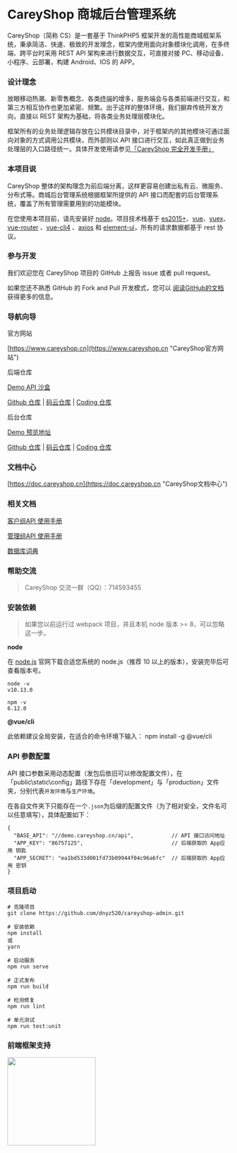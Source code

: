 CareyShop 商城后台管理系统
===============
CareyShop（简称 CS）是一套基于 ThinkPHP5 框架开发的高性能商城框架系统，秉承简洁、快速、极致的开发理念，框架内使用面向对象模块化调用，在多终端、跨平台时采用 REST API 架构来进行数据交互，可直接对接 PC、移动设备、小程序、云部署，构建 Android、IOS 的 APP。

### 设计理念
放眼移动热潮、新零售概念、各类<abbr title="泛指各类终端机器或各类平台，终端机有IOS与Android为代表，平台以“微信小程序”为代表">终端</abbr>的增多，服务端会与各类前端进行交互，和第三方相互协作也更加紧密、频繁。出于这样的整体环境，我们摒弃传统开发方向，直接以 REST 架构为基础，将各类业务处理层模块化。

框架所有的业务处理逻辑存放在公共模块目录中，对于框架内的其他模块可通过面向对象的方式调用公共模块，而外部则以 API 接口进行交互，如此真正做到业务处理层的入口路径统一。具体开发使用请参见[「CareyShop 完全开发手册」](https://doc.careyshop.cn/docs/word/)

### 本项目说
CareyShop 整体的架构理念为前后端分离，这样更容易创建出私有云、微服务、分布式等。商城后台管理系统根据框架所提供的 API 接口而配套的后台管理系统，覆盖了所有管理需要用到的功能模块。

在您使用本项目前，请先安装好 [node](https://nodejs.org "node")。项目技术栈基于 [es2015+](http://es6.ruanyifeng.com/ "es2015+")、[vue](https://cn.vuejs.org/ "vue")、[vuex](https://vuex.vuejs.org/ "vuex")、[vue-router](https://router.vuejs.org/ "vue-router") 、[vue-cli4](https://cli.vuejs.org/ "vue-cli") 、[axios](https://github.com/axios/axios "axios") 和 [element-ui](https://element.eleme.io/ "element-ui")，所有的请求数据都基于 rest 协议。

### 参与开发
我们欢迎您在 CareyShop 项目的 GitHub 上报告 issue 或者 pull request。

如果您还不熟悉 GitHub 的 Fork and Pull 开发模式，您可以 [阅读GitHub的文档](https://help.github.com/articles/about-pull-requests/ "阅读GitHub的文档") 获得更多的信息。

### 导航向导
官方网站

[https://www.careyshop.cn](https://www.careyshop.cn "CareyShop官方网站")

后端仓库

[Demo API 沙盒](https://demo.careyshop.cn/api "Demo API 沙盒")

[Github 仓库](https://github.com/dnyz520/careyshop "Github 仓库") |
[码云仓库](https://gitee.com/careyshop/careyshop "码云仓库") |
[Coding 仓库](https://e.coding.net/careyshop/careyshop.git "Coding 仓库")

后台仓库

[Demo 预览地址](https://demo.careyshop.cn/admin "Demo 预览地址")

[Github 仓库](https://github.com/dnyz520/careyshop-admin "Github 仓库") |
[码云仓库](https://gitee.com/careyshop/careyshop-admin "码云仓库") |
[Coding 仓库](https://e.coding.net/careyshop/careyshop-admin.git "Coding 仓库")

### 文档中心
[https://doc.careyshop.cn](https://doc.careyshop.cn "CareyShop文档中心")

### 相关文档
[客户组API 使用手册](https://doc.careyshop.cn/docs/client_api/a-61295176156 "客户组API 使用手册")

[管理组API 使用手册](https://doc.careyshop.cn/docs/admin_api/a-11523287990 "管理组API 使用手册")

[数据库词典](https://doc.careyshop.cn/docs/data_dict "数据库词典")

### 帮助交流
> CareyShop 交流一群（QQ）：714593455

### 安装依赖
> 如果您以前运行过 webpack 项目，并且本机 node 版本 >= 8，可以忽略这一步。

**node**

在 [node.js](https://nodejs.org/en/download/ "node.js 官网") 官网下载合适您系统的 node.js（推荐 10 以上的版本），安装完毕后可查看版本号。
```
node -v
v10.13.0

npm -v
6.12.0
```

**@vue/cli**

此依赖建议全局安装，在适合的命令环境下输入：
npm install -g @vue/cli

### API 参数配置
API 接口参数采用动态配置（发包后依旧可以修改配置文件），在「public\static\config」路径下存在「development」与「production」文件夹，分别代表`开发环境`与`生产环境`。

在各自文件夹下只能存在一个`.json`为后缀的配置文件（为了相对安全，文件名可以任意填写），具体配置如下：
```
{
  "BASE_API": "//demo.careyshop.cn/api",            // API 接口访问地址
  "APP_KEY": "86757125",                            // 后端获取的 App应用 钥匙
  "APP_SECRET": "ea1bd533d001fd73b09944f04c96a6fc"  // 后端获取的 App应用 密钥
}
```

### 项目启动
```
# 克隆项目
git clone https://github.com/dnyz520/careyshop-admin.git

# 安装依赖
npm install
或
yarn

# 启动服务
npm run serve

# 正式发布
npm run build

# 检测修复
npm run lint

# 单元测试
npm run test:unit
```

### 前端框架支持
<a href="https://github.com/d2-projects/d2-admin" target="_blank"><img src="https://raw.githubusercontent.com/FairyEver/d2-admin/master/doc/image/d2-admin@2x.png" width="200"></a>
